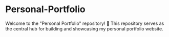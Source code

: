# Personal-Portfolio
Welcome to the "Personal Portfolio" repository! 🚀 This repository serves as the central hub for building and showcasing my personal portfolio website. 

